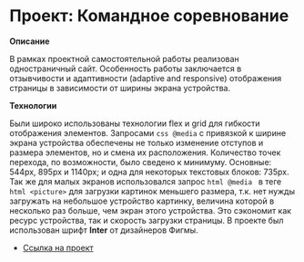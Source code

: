 # Проект: Командное соревнование

**Описание**

В рамках проектной самостоятельной работы реализован одностраничный сайт. Особенность работы заключается в отзывчивости и адаптивности (adaptive and responsive) отображения страницы в зависимости от ширины экрана устройства.

**Технологии**

Были широко использованы технологии flex и grid для гибкости отображения элементов. Запросами `css @media` с привязкой к ширине экрана устройства обеспечены не только изменение отступов и размера элементов, но и смена их расположения. Количество точек перехода, по возможности, было сведено к минимуму. Основные: 544px, 895px и 1140px; и одна для некоторых текстовых блоков: 735px. Так же для малых экранов использовался запрос `html @media ` в теге `html <picture>` для загрузки картинок меньшего размера, т.к. нет нужды загружать на небольшое устройство картинку, величина которой в несколько раз больше, чем экран этого устройства. Это сэкономит как ресурс устройства, так и скорость загрузки страницы.
В проекте был использован шрифт **Inter** от дизайнеров Фигмы.

- [Ссылка на проект](https://ivan1vasilyev.github.io/russian-travel/index.html)
